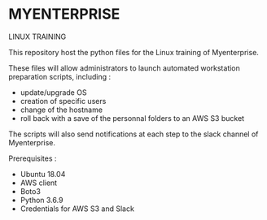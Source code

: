 # MYENTERPRISE
LINUX TRAINING

This repository host the python files for the Linux training of Myenterprise.

These files will allow administrators to launch automated workstation preparation scripts, including :

- update/upgrade OS
- creation of specific users
- change of the hostname
- roll back with a save of the personnal folders to an AWS S3 bucket 

The scripts will also send notifications at each step to the slack channel of Myenterprise.

Prerequisites :

- Ubuntu 18.04
- AWS client
- Boto3
- Python 3.6.9
- Credentials for AWS S3 and Slack

